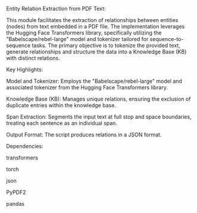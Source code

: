 Entity Relation Extraction from PDF Text:

This module facilitates the extraction of relationships between entities (nodes) from text embedded in a PDF file. The implementation leverages the Hugging Face Transformers library, specifically utilizing the "Babelscape/rebel-large" model and tokenizer tailored for sequence-to-sequence tasks. The primary objective is to tokenize the provided text, generate relationships and structure the data into a Knowledge Base (KB) with distinct relations.

Key Highlights:

Model and Tokenizer: Employs the "Babelscape/rebel-large" model and associated tokenizer from the Hugging Face Transformers library.

Knowledge Base (KB): Manages unique relations, ensuring the exclusion of duplicate entries within the knowledge base.

Span Extraction: Segments the input text at full stop and space boundaries, treating each sentence as an individual span.

Output Format: The script produces relations in a JSON format.

Dependencies:

transformers

torch

json

PyPDF2

pandas





